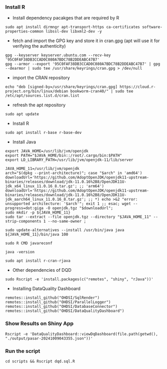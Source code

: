 ### Install R 
- Install dependency pacakges that are required by R
```
sudo apt install dirmngr apt-transport-https ca-certificates software-properties-common libssl-dev libxml2-dev -y
```
- fetch and import the GPG key and store it in cran.gpg (apt will use it for verifying the authenticity)
```
gpg --keyserver keyserver.ubuntu.com --recv-key '95C0FAF38DB3CCAD0C080A7BDC78B2DDEABC47B7'
gpg --armor --export '95C0FAF38DB3CCAD0C080A7BDC78B2DDEABC47B7' | gpg --dearmor | sudo tee /usr/share/keyrings/cran.gpg > /dev/null
```
- import the CRAN repository
```
echo "deb [signed-by=/usr/share/keyrings/cran.gpg] https://cloud.r-project.org/bin/linux/debian bookworm-cran40/" | sudo tee /etc/apt/sources.list.d/cran.list
```
- refresh the apt repository
```
sudo apt update
```
- Install R
```
sudo apt install r-base r-base-dev
```
- Install Java
```
export JAVA_HOME=/usr/lib/jvm/openjdk
export PATH="$JAVA_HOME/bin::/root/.cargo/bin:$PATH"
export LD_LIBRARY_PATH=/usr/lib/jvm/openjdk-11/lib/server

JAVA_HOME_11=/usr/lib/jvm/openjdk
arch="$(dpkg --print-architecture)"; case "$arch" in 'amd64') downloadUrl='https://github.com/AdoptOpenJDK/openjdk11-upstream-binaries/releases/download/jdk-11.0.16%2B8/OpenJDK11U-jdk_x64_linux_11.0.16_8.tar.gz'; ;; 'arm64') downloadUrl='https://github.com/AdoptOpenJDK/openjdk11-upstream-binaries/releases/download/jdk-11.0.16%2B8/OpenJDK11U-jdk_aarch64_linux_11.0.16_8.tar.gz'; ;; *) echo >&2 "error: unsupported architecture: '$arch'"; exit 1 ;; esac; wget --progress=dot:giga -O openjdk.tgz "$downloadUrl"; 
sudo mkdir -p ${JAVA_HOME_11} 
sudo tar --extract --file openjdk.tgz --directory "$JAVA_HOME_11" --strip-components 1 --no-same-owner ;

sudo update-alternatives --install /usr/bin/java java ${JAVA_HOME_11}/bin/java 100

sudo R CMD javareconf

java -version

sudo apt install r-cran-rjava
```

- Other dependencies of DQD
```
sudo Rscript -e 'install.packages(c("remotes", "shiny", "rJava"))'
```

- Installing DataQuality Dashboard
```
remotes::install_github("OHDSI/SqlRender")
remotes::install_github("OHDSI/ParallelLogger")
remotes::install_github("OHDSI/DatabaseConnector")
remotes::install_github("OHDSI/DataQualityDashboard")
```
### Show Results on Shiny App

```
Rscript -e 'DataQualityDashboard::viewDqDashboard(file.path(getwd(), "./output/pasar-20241009043355.json"))'
```

### Run the script
```
cd scripts && Rscript dqd.sql.R
```
